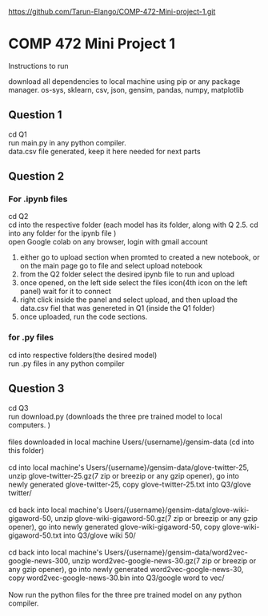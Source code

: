 https://github.com/Tarun-Elango/COMP-472-Mini-project-1.git

# COMP 472 Mini Project 1 

Instructions to run 

download all dependencies to local machine using pip or any package manager.
os-sys, sklearn, csv, json, gensim, pandas, numpy, matplotlib


## Question 1
cd Q1 <br />
run main.py in any python compiler. <br />
data.csv file generated, keep it here needed for next parts <br />


## Question 2
 
### For .ipynb files<br />

cd Q2<br />
cd into the respective folder (each model has its folder, along with Q 2.5. cd into any folder for the ipynb file )<br />
open Google colab on any browser, login with gmail account<br />
1. either go to upload section when promted to created a new notebook, or on the main page go to file and select upload notebook <br />
2. from the Q2 folder select the desired ipynb file to run and upload<br />
3. once opened, on the left side select the files icon(4th icon on the left panel) wait for it to connect<br />
4. right click inside the panel and select upload, and then upload the data.csv fiel that was genereted in Q1 (inside the Q1 folder)<br />
5. once uploaded, run the code sections. <br />



### for .py files <br />
cd into respective folders(the desired model)<br />
run .py files in any python compiler<br />

## Question 3
cd Q3<br />
run download.py (downloads the three pre trained model to local computers. )<br /> <br />
files downloaded in local machine Users/{username}/gensim-data (cd into this folder)<br /> <br />
cd into local machine's Users/{username}/gensim-data/glove-twitter-25, unzip glove-twitter-25.gz(7 zip or breezip or any gzip opener), go into newly generated glove-twitter-25, copy glove-twitter-25.txt into Q3/glove twitter/ <br /> <br />
cd back into local machine's Users/{username}/gensim-data/glove-wiki-gigaword-50, unzip glove-wiki-gigaword-50.gz(7 zip or breezip or any gzip opener), go into newly generated glove-wiki-gigaword-50, copy glove-wiki-gigaword-50.txt into Q3/glove wiki 50/ <br /> <br />
cd back into local machine's Users/{username}/gensim-data/word2vec-google-news-300, unzip word2vec-google-news-30.gz(7 zip or breezip or any gzip opener), go into newly generated word2vec-google-news-30, copy word2vec-google-news-30.bin into Q3/google word to vec/ <br /> <br />
Now run the python files for the three pre trained model on any python compiler. 
